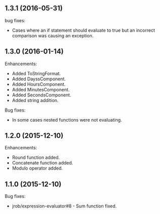 ## 1.3.1 (2016-05-31)

bug fixes:

  - Cases where an if statement should evaluate to true but an incorrect comparison was causing an exception.

## 1.3.0 (2016-01-14)

Enhancements:

  - Added ToStringFormat.
  - Added DayssComponent.
  - Added HoursComponent.
  - Added MinutesComponent.
  - Added SecondsComponent.
  - Added string addition.

Bug fixes:

  - In some cases nested functions were not evaluating.

## 1.2.0 (2015-12-10)

Enhancements:

  - Round function added.
  - Concatenate function added.
  - Modulo operator added.

## 1.1.0 (2015-12-10)

Bug fixes:

  - jrob/expression-evaluator#8 - Sum function fixed.
